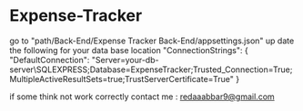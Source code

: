 # Expense-Tracker
go to "path/Back-End/Expense Tracker Back-End/appsettings.json"
up date the following for your data base location
"ConnectionStrings": {
    "DefaultConnection": "Server=your-db-server\\SQLEXPRESS;Database=ExpenseTracker;Trusted_Connection=True;MultipleActiveResultSets=true;TrustServerCertificate=True"
  }

  if some think not work correctly contact me : redaaabbar9@gmail.com
  

